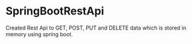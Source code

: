 # SpringBootRestApi
Created Rest Api to GET, POST, PUT and DELETE data which is stored in memory using spring boot.
